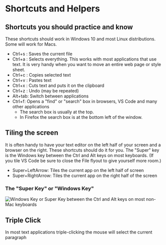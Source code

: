 # Shortcuts and Helpers

## Shortcuts you should practice and know

These shortcuts should work in Windows 10 and most Linux distributions. Some will work for Macs.

* Ctrl+s : Saves the current file
* Ctrl+a : Selects everything.  This works with most applications that use text.  It is very handy when you want to move an entire web page or style sheet.
* Ctrl+c : Copies selected text
* Ctrl+v : Pastes text
* Ctrl+x : Cuts text and puts it on the clipboard
* Ctrl+z : Undo (may be repeated)
* Alt+tab: Switch between applications
* Ctrl+f: Opens a "find" or "search" box in browsers, VS Code and many other applications
  * The search box is usually at the top.
  * In Firefox the search box is at the bottom left of the window.

## Tiling the screen

It is often handy to have your text editor on the left half of your screen and a browser on the right. These shortcuts should do it for you. The "Super" key is the Windows key between the Ctrl and Alt keys on most keyboards. (If you tile VS Code be sure to close the File flyout to give yourself more room.)

* Super+LeftArrow: Tiles the current app on the left half of screen
* Super+RightArrow: Tiles the current app on the right half of the screen

### The "Super Key" or "Windows Key"

![Windows Key or Super Key between the Ctrl and Alt keys on most non-Mac keyboards](images/SuperKey.png)

## Triple Click

In most text applications triple-clicking the mouse will select the current paragraph
